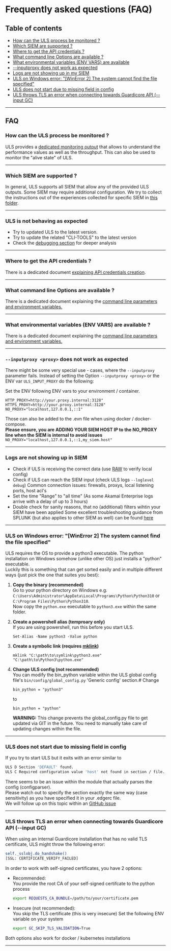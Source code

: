 # Frequently asked questions (FAQ)

## Table of contents
- [How can the ULS process be monitored ?](#how-can-the-uls-process-be-monitored-)  
- [Which SIEM are supported ?](#which-siem-are-supported-)
- [Where to get the API credentials ?](#where-to-get-the-api-credentials-)
- [What command line Options are available ? ](#what-command-line-options-are-available-)
- [What environmental variables (ENV VARS) are available](#what-environmental-variables-env-vars-are-available-#)
- [--inputproxy <proxy> does not work as expected](#--inputproxy-proxy-does-not-work-as-expected)
- [Logs are not showing up in my SIEM](#logs-are-not-showing-up-in-siem)
- [ULS on Windows error: "[WinError 2] The system cannot find the file specified"](#uls-on-windows-error-winerror-2-the-system-cannot-find-the-file-specified)
- [ULS does not start due to missing field in config](#uls-does-not-start-due-to-missing-field-in-config)
- [ULS throws TLS an error when connecting towards Guardicore API (--input GC)](#uls-throws-tls-an-error-when-connecting-towards-guardicore-api---input-gc)

----
## FAQ
### How can the ULS process be monitored ?
ULS provides a [dedicated monitoring output](MONITORING.md) that allows to understand the performance values as well as the throughput.
This can also be used to monitor the "alive state" of ULS.

---
### Which SIEM are supported ?
In general, ULS supports all SIEM that allow any of the provided ULS outputs. Some SIEM may require additional configuration.
We try to collect the instructions out of the experiences collected for specific SIEM in [this folder](SIEM).

---
### ULS is not behaving as expected 
- Try to updated ULS to the latest version.
- Try to update the related "CLI-TOOLS" to the latest version
- Check the [debugging section](DEBUGGING.md) for deeper analysis

---
### Where to get the API credentials ?
There is a dedicated document [explaining API credentials creation](AKAMAI_API_CREDENTIALS.md).

---
### What command line Options are available ? 
There is a dedicated document explaining the [command line parameters and environment variables.](ARGUMENTS_ENV_VARS.md)

---
### What environmental variables (ENV VARS) are available ?
There is a dedicated document explaining the [command line parameters and environment variables.](ARGUMENTS_ENV_VARS.md)

---

### `--inputproxy <proxy>` does not work as expected
There might be some very special use - cases, where the `--inputproxy` parameter fails.
Instead of setting the Option `--inputproxy <proxy>` or the ENV var `ULS_INPUT_PROXY` do the following:

Set the ENV following ENV vars to your environment / container.
```text
HTTP_PROXY=http://your.proxy.internal:3128"
HTTPS_PROXY=http://your.proxy.internal:3128"
NO_PROXY="localhost,127.0.0.1,::1"
```
Those can also be added to the .evn file when using docker / docker-compose.  
**Please ensure, you are ADDING YOUR SIEM HOST IP to the NO_PROXY line when the SIEM is internal to avoid issues**  
`NO_PROXY="localhost,127.0.0.1,::1,my_siem.host"`

---
### Logs are not showing up in SIEM
- Check if ULS is receiving the correct data (use [RAW](OUTPUTS.md#raw) to verify local config)
- Check if ULS can reach the SIEM input (check ULS logs `--loglevel debug`) Common connection issues: firewalls, proxys, local listening ports, host acl's 
- Set the time "Range" to "all time" (As some Akamai Enterprise logs arrive with a delay of up to 3 hours)
- Double check for sanity reasons, that no (additional) filters wihtin your SIEM have been applied
Some excellent troubleshooting guidance from SPLUNK (but also applies to other SIEM as well) can be found [here](https://docs.splunk.com/Documentation/Splunk/6.4.1/Troubleshooting/Cantfinddata)

---
### ULS on Windows error: "[WinError 2] The system cannot find the file specified"
ULS requires the OS to provide a python3 executable. The python installation on Windows somehow (unlike other OS) just installs a "python" executable.  
Luckily this is something that can get sorted easily and in multiple different ways (just pick the one that suites you best):

1) **Copy the binary (recommended)**  
Go to your python directory on Windows e.g. `C:\Users\Administrator\AppData\Local\Programs\Python\Python310` or `C:\Program Files\Python\Python310`.  
Now copy the `python.exe` executable to  `python3.exe` within the same folder.  

  
2) **Create a powershell alias (temproary only)**  
If you are using powershell, run this before you start ULS.
    ```text
    Set-Alias -Name python3 -Value python
    ```  

3) **Create a symbolic link (requires [mklink](https://docs.microsoft.com/en-us/windows-server/administration/windows-commands/mklink))**  
    ```text
    mklink "C:\path\to\symlink\python3.exe" "C:\path\to\Python3\python.exe"
    ```
   
4) **Change ULS config (not recommended)**  
You can modify the bin_python variable within the ULS global config file's `bin/config/global_config.py` 'Generic config' section.#
Change
    ```text
    bin_python = "python3"
    ```
    to
    ```text
    bin_python = "python"
    ```
    **WARNING:** This change prevents the global_config.py file to get updated via GIT in the future. You need to manually take care of updating changes within the file.
    
---
### ULS does not start due to missing field in config
If you try to start ULS but it exits with an error similar to 
```bash
ULS D Section 'DEFAULT' found.
ULS C Required configuration value 'host' not found in section / file. Please see: https://github.com/akamai/uls/blob/main/docs/AKAMAI_API_CREDENTIALS.md - Exiting
```
There seems to be an issue within the module that actually parses the config (configparser).  
Please watch out to specify the section exactly the same way (case sensitivity) as you have specified it in your .edgerc file.  
We will follow up on this topic within an [GitHub issue](https://github.com/akamai/uls/issues/20)

---
### ULS throws TLS an error when connecting towards Guardicore API (--input GC)
When using an internal Guardicore installation that has no valid TLS certificate, ULS might throw the following error:
```bash
self._sslobj.do_handshake()
[SSL: CERTIFICATE_VERIFY_FAILED]
```

In order to work with self-signed certificates, you have 2 options:
- Recommended:  
  You provide the root CA of your self-signed certifcate to the python process 
  ```bash
  export REQUESTS_CA_BUNDLE=/path/to/your/certificate.pem
  ```


- Insecure (not recommended):  
  You skip the TLS certificate (this is very insecure)
  Set the following ENV variable on your system
  ```bash
  export GC_SKIP_TLS_VALIDATION=True
  ```
Both options also work for docker / kubernetes installations 

---
